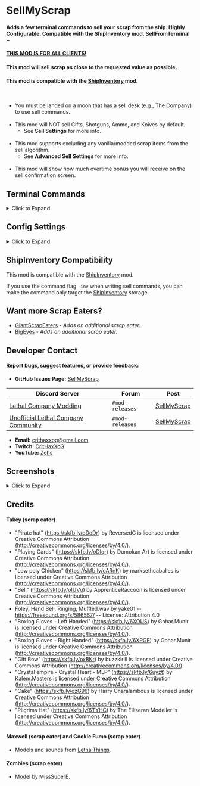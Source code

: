 # SellMyScrap
#### Adds a few terminal commands to sell your scrap from the ship. Highly Configurable. Compatible with the ShipInventory mod. SellFromTerminal +

#### <ins>THIS MOD IS FOR ALL CLIENTS!</ins>

#### This mod will sell scrap as close to the requested value as possible.

#### This mod is compatible with the [ShipInventory](https://thunderstore.io/c/lethal-company/p/WarperSan/ShipInventory/) mod.
<br>

- You must be landed on a moon that has a sell desk (e.g., The Company) to use sell commands.
<br><br>
- This mod will NOT sell Gifts, Shotguns, Ammo, and Knives by default.
    - See **Sell Settings** for more info.
<br><br>
- This mod supports excluding any vanilla/modded scrap items from the sell algorithm.
    - See **Advanced Sell Settings** for more info.
<br><br>
- This mod will show how much overtime bonus you will receive on the sell confirmation screen.

## Terminal Commands
<details><summary>Click to Expand</summary><br>

- You must be landed on a moon that has a sell desk (e.g., The Company) to use sell commands.
- Each sell command will sell items based on your config settings.
- Each sell command requires confirmation before selling your scrap.
    - Additional information is given on the confirmation screen.

| Command | Description | Optional flags|
| ----------- | ----------- | ----------- |
| `sell <amount>` | Will sell scrap for a total of the requested amount. | `-se`, `-se:<number>`, `-a:<number>`, `-o` |
| `sell quota` | Will sell scrap to reach the profit quota. | `-se`, `-se:<number>`, `-a:<number>` |
| `sell all` | Will sell all of your scrap. | `-se`, `-se:<number>` |
| `sell item <name>` | Will sell scrap by their item name. | `-se`, `-se:<number>` |
| `sell list` | Will sell all the scrap from the `SellList` config setting. | `-se`, `-se:<number>` |

- Using the `-se` flag will spawn a random scrap eater.
    - *Usage: `<sell-command> -se`*
- Using the `-se:<number>` flag will spawn a scrap eater by their index (Starts at 1).
    - 1 = Octolar, 2 = Takey, 3 = Maxwell, 4 = Yippee, 5 = Cookie Fumo, 6 = Psycho, 7 = Zombies, 8 = Wolfy
    - *Usage: `<sell-command> -se:<number>`*

<h4>Additional info for the <code>sell &lt;amount&gt;</code> and <code>sell quota</code> commands.</h4>

- Added more algorithms to find scrap match (#15)
  - The scrap match algorithms are:
    - 1 → Default (Recommended)
    - 2 → Brute Force
    - 3 → Super Fast (Recommended when selling 10k+)
  - Added command flag `-a:<number>` to select a scrap match algorithm.
    - `<number>` is the index of the scrap match algorithm.
    - *Usage examples:*
      - `sell 10000 -a:3`
      - `sell quota -a:3`

<h4>Additional info for the <code>sell &lt;amount&gt;</code> command.</h4>

- This command supports math expressions as the input for `<amount>`.
    - *Usage example: `sell 500 + 50`*
- Using the `-o` flag will sell for a less amount so (less amount + overtime bonus) = initial amount.
    - *Usage: `sell <amount> -o`*

<h4>Additional info for the <code>sell item &lt;name&gt;</code> command.</h4>

- Item names are not case-sensitive but, spaces do matter.
- *Usage examples:*
    - `sell item Whoopie cushion`
    - `sell item Whoopie`
    - `sell item Whoo`

<h4>Additional info for the <code>sell list</code> command.</h4>

- This command will sell all the items from the `SellList` config setting.
- This command will bypass the `DontSellList` config setting.

| Command |Description |
| ----------- | ----------- |
| `sell` | Shows a help message for this mod. |
| `view overtime` | Shows your current overtime bonus. |
| `view scrap` | Shows a list of all the scrap in the ship. |
| `view all scrap` | Shows a list of all the registered scrap. |

</details>

## Config Settings
<details><summary>Click to Expand</summary><br>

I recommend you use the [LethalConfig](https://thunderstore.io/c/lethal-company/p/AinaVT/LethalConfig/) mod to edit the config settings.

**Sell** and **Advanced Sell** config settings will be synced with the host.

| General | Setting type | Default value | Description |
| ----------- | ----------- | ----------- | ----------- |
| `ExtendedLogging` | `Boolean` | `false` | Enable extended logging. |

| Sell | Setting type | Default value | Description |
| ----------- | ----------- | ----------- | ----------- |
| `SellGifts` | `Boolean` | `false` | Do you want to sell Gifts? |
| `SellShotguns` | `Boolean` | `false` | Do you want to sell Shotguns? |
| `SellAmmo` | `Boolean` | `false` | Do you want to sell Ammo? |
| `SellKnives` | `Boolean` | `false` | Do you want to sell Kitchen knives? |
| `SellPickles` | `Boolean` | `true` | Do you want to sell Jar of pickles? |

| Advanced Sell | Setting type | Default value | Description |
| ----------- | ----------- | ----------- | ----------- |
| `SellScrapWorthZero` | `Boolean` | `false` | Do you want to sell scrap worth zero? |
| `OnlySellScrapOnFloor` | `Boolean` | `false` | Do you want to sell scrap that is only on the floor? |
| `PrioritySellList` | `String` | `Tragedy, Comedy, Whoopie cushion, Easter egg, Clock, Soccer ball` | Array of item names to prioritize when selling. |
| `DontSellList` | `String` | ` ` | Array of item names to not sell. |
| `SellList` | `String` | `Whoopie cushion, Easter egg, Tragedy, Comedy` | Array of item names to sell when using the `sell list` command. |

#### Additional info for the <code>PrioritySellList</code> config setting.

- Use the `view scrap` or `view all scrap` command to see the correct item names to use.
- Each entry should be separated by a comma.
- Item names are not case-sensitive but, spaces do matter.
- Example value: `Tragedy, Comedy, Whoopie cushion, Easter egg, Clock, Soccer ball`

#### Additional info for the <code>DontSellList</code> config setting.

- Use the `view scrap` or `view all scrap` command to see the correct item names to use.
- Each entry should be separated by a comma.
- Item names are not case-sensitive but, spaces do matter.
- Example value: `Maxwell, Cookie Fumo, Octolar Plush, Smol Takey, Blahaj`

#### Additional info for the <code>SellList</code> config setting.

- Use the `view scrap` or `view all scrap` command to see the correct item names to use.
- Each entry should be separated by a comma.
- Item names are not case-sensitive but, spaces do matter.
- Example value: `Whoopie cushion, Easter egg, Tragedy, Comedy`

| Terminal | Setting type | Default value | Description |
| ----------- | ----------- | ----------- | ----------- |
| `OverrideWelcomeMessage` | `Boolean` | `true` | Overrides the terminal welcome message to add additional info. |
| `OverrideHelpMessage` | `Boolean` | `true` | Overrides the terminal help message to add additional info. |
| `ShowFoundItems` | `Boolean` | `true` | Show found items on the confirmation screen. |
| `SortFoundItemsPrice` | `Boolean` | `true` | Sorts found items from most to least expensive. |
| `AlignFoundItemsPrice` | `Boolean` | `true` | Aligns all prices of found items. |

| Misc | Setting type | Default value | Description |
| ----------- | ----------- | ----------- | ----------- |
| `SpeakInShip` | `Boolean` | `true` | The Company will speak inside your ship after selling from the terminal. |
| `RareVoiceLineChance` | `Single` | `5` | The percent chance the Company will say a rare microphone voice line after selling. |
| `ShowQuotaWarning` | `Boolean` | `true` | If enabled, will show a warning when you try to pull the ship's lever when the quota hasn't been fulfilled on a moon that has a sell desk (e.g., The Company) with 0 days left. |

| Scrap Eater | Setting type | Default value | Description |
| ----------- | ----------- | ----------- | ----------- |
| `ScrapEaterChance` | `Int32` | `75` | The percent chance a scrap eater will spawn?! |
| `OctolarSpawnWeight` | `Int32` | `1` | The spawn chance weight [Octolar](https://www.twitch.tv/thorlar) will spawn?! (scrap eater) |
| `TakeySpawnWeight` | `Int32` | `1` | The spawn chance weight [Takey](https://www.twitch.tv/takerst) will spawn?! (scrap eater) |
| `MaxwellSpawnWeight` | `Int32` | `1` | The spawn chance weight Maxwell will spawn?! (scrap eater) |
| `YippeeSpawnWeight` | `Int32` | `1` | The spawn chance weight Yippee will spawn?! (scrap eater) |
| `CookieFumoSpawnWeight` | `Int32` | `1` | The spawn chance weight Cookie Fumo will spawn?! (scrap eater) |
| `PsychoSpawnWeight` | `Int32` | `1` | The spawn chance weight [Psycho](https://www.twitch.tv/psychohypnotic) will spawn?! (scrap eater) |
| `ZombiesSpawnWeight` | `Int32` | `1` | The spawn chance weight [Zombies](https://www.twitch.tv/zombiesatemychannel) will spawn?! (scrap eater) |
| `WolfySpawnWeight` | `Int32` | `1` | The spawn chance weight [Wolfy](https://www.twitch.tv/wolfsmychocolate) will spawn?! (scrap eater) |

</details>

## ShipInventory Compatibility
This mod is compatible with the [ShipInventory](https://thunderstore.io/c/lethal-company/p/WarperSan/ShipInventory/) mod.

If you use the command flag `-inv` when writing sell commands, you can make the command only target the [ShipInventory](https://thunderstore.io/c/lethal-company/p/WarperSan/ShipInventory/) storage.

## Want more Scrap Eaters?
- [GiantScrapEaters](https://thunderstore.io/c/lethal-company/p/XuXiaolan/GiantScrapEaters/) - *Adds an additional scrap eater.*
- [BigEyes](https://thunderstore.io/c/lethal-company/p/Wexop/BigEyes/) - *Adds an additional scrap eater.*

## Developer Contact
#### Report bugs, suggest features, or provide feedback:  
- **GitHub Issues Page:** [SellMyScrap](https://github.com/ZehsTeam/Lethal-Company-SellMyScrap/issues)

| **Discord Server** | **Forum** | **Post** |  
|--------------------|-----------|----------|  
| [Lethal Company Modding](https://discord.gg/XeyYqRdRGC) | `#mod-releases` | [SellMyScrap](https://discord.com/channels/1168655651455639582/1197731003800760320) |
| [Unofficial Lethal Company Community](https://discord.gg/nYcQFEpXfU) | `#mod-releases` | [SellMyScrap](https://discord.com/channels/1169792572382773318/1198746789185069177) |

- **Email:** crithaxxog@gmail.com  
- **Twitch:** [CritHaxXoG](https://www.twitch.tv/crithaxxog)  
- **YouTube:** [Zehs](https://www.youtube.com/channel/UCb4VEkc-_im0h8DKXlwmIAA)

## Screenshots
<details><summary>Click to Expand</summary><br>

<div>
    <img src="https://i.imgur.com/UyX90Y6.png" width="32.9%">
    <img src="https://i.imgur.com/lzsWM28.png" width="32.9%">
    <img src="https://i.imgur.com/zyDW9TD.png" width="32.9%">
</div>
<h4><code>sell &lt;amount&gt;</code></h4>
<div>
    <img src="https://i.imgur.com/BYeYs4d.png" width="49.7%">
    <img src="https://i.imgur.com/bYQtN1Y.png" width="49.7%">
</div>
<h4><code>sell quota</code></h4>
<div>
    <img src="https://i.imgur.com/r6SVSBB.png" width="49.7%">
    <img src="https://i.imgur.com/L1vih92.png" width="49.7%">
</div>
<h4><code>sell all</code></h4>
<div>
    <img src="https://i.imgur.com/XCz93Yc.png" width="49.7%">
    <img src="https://i.imgur.com/9eHs2zQ.png" width="49.7%">
</div>
<h4><code>sell item &lt;name&gt;</code></h4>
<div>
    <img src="https://i.imgur.com/cOQhtLt.png" width="49.7%">
    <img src="https://i.imgur.com/Z8qRk91.png" width="49.7%">
</div>
<h4><code>view overtime</code></h4>
<div>
    <img src="https://i.imgur.com/Z6nUhNQ.png" width="49.7%">
    <img src="https://i.imgur.com/Ff8E5sw.png" width="49.7%">
</div>
<h4><code>view scrap</code></h4>
<div>
    <img src="https://i.imgur.com/EsoJkSu.png" width="100%">
</div>
<h4><code>view all scrap</code></h4>
<div>
    <img src="https://i.imgur.com/VRSSGmC.png" width="49.7%">
    <img src="https://i.imgur.com/SuOPV4n.png" width="49.7%">
</div>

</details>

## Credits
#### Takey (scrap eater)
- "Pirate hat" (https://skfb.ly/oDoDr) by ReversedG is licensed under Creative Commons Attribution (http://creativecommons.org/licenses/by/4.0/).
- "Playing Cards" (https://skfb.ly/oDIqr) by Dumokan Art is licensed under Creative Commons Attribution (http://creativecommons.org/licenses/by/4.0/).
- "Low poly Chicken" (https://skfb.ly/oARnK) by marksethcaballes is licensed under Creative Commons Attribution (http://creativecommons.org/licenses/by/4.0/).
- "Bell" (https://skfb.ly/oIUVu) by ApprenticeRaccoon is licensed under Creative Commons Attribution (http://creativecommons.org/licenses/by/4.0/).
- Foley, Hand Bell, Ringing, Muffled.wav by yake01 -- https://freesound.org/s/586567/ -- License: Attribution 4.0
- "Boxing Gloves - Left Handed" (https://skfb.ly/6XOUS) by Gohar.Munir is licensed under Creative Commons Attribution (http://creativecommons.org/licenses/by/4.0/).
- "Boxing Gloves - Right Handed" (https://skfb.ly/6XPGF) by Gohar.Munir is licensed under Creative Commons Attribution (http://creativecommons.org/licenses/by/4.0/).
- "Gift Bow" (https://skfb.ly/oxBKr) by buzzkirill is licensed under Creative Commons Attribution (http://creativecommons.org/licenses/by/4.0/).
- "Crystal empire - Crystal Heart - MLP" (https://skfb.ly/6uyzt) by Kalem.Masters is licensed under Creative Commons Attribution (http://creativecommons.org/licenses/by/4.0/).
- "Cake" (https://skfb.ly/ozG96) by Harry Charalambous is licensed under Creative Commons Attribution (http://creativecommons.org/licenses/by/4.0/).
- "Pilgrims Hat" (https://skfb.ly/6TYHC) by The Elliseran Modeller is licensed under Creative Commons Attribution (http://creativecommons.org/licenses/by/4.0/).

#### Maxwell (scrap eater) and Cookie Fumo (scrap eater)
- Models and sounds from [LethalThings](https://thunderstore.io/c/lethal-company/p/Evaisa/LethalThings/).

#### Zombies (scrap eater)
- Model by MissSuperE.